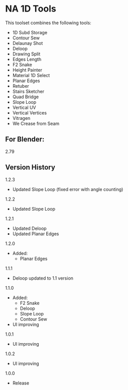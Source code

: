 # NA 1D Tools

This toolset combines the following tools:

- 1D Subd Storage
- Contour Sew
- Delaunay Shot
- Deloop
- Drawing Split
- Edges Length
- F2 Snake
- Height Painter
- Material 1D Select
- Planar Edges
- Retuber
- Stairs Sketcher
- Quad Bridge
- Slope Loop
- Vertical UV
- Vertical Vertices
- Vitragen
- We Crease from Seam

For Blender:
-
2.79

Version History
-
1.2.3
- Updated Slope Loop (fixed error with angle counting)

1.2.2
- Updated Slope Loop

1.2.1
- Updated Deloop
- Updated Planar Edges

1.2.0
- Added:
  - Planar Edges

1.1.1
- Deloop updated to 1.1 version

1.1.0
- Added:
  - F2 Snake
  - Deloop
  - Slope Loop
  - Contour Sew
- UI improving

1.0.1
- UI improving

1.0.2
- UI improving

1.0.0
- Release

